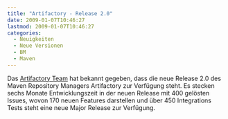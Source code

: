 ```yaml
---
title: "Artifactory - Release 2.0"
date: 2009-01-07T10:46:27
lastmod: 2009-01-07T10:46:27
categories:
  - Neuigkeiten
  - Neue Versionen
  - BM
  - Maven
---
```

Das <a href="http://blogs.jfrog.org/2009/01/artifactory-20-has-been-released.html">Artifactory Team</a> hat bekannt gegeben, dass die neue Release 2.0 des Maven Repository Managers Artifactory zur Verfügung steht. Es stecken sechs Monate Entwicklungszeit in der neuen Release mit 400 gelösten Issues, wovon 170 neuen Features darstellen und über 450 Integrations Tests steht eine neue Major Release zur Verfügung. 
